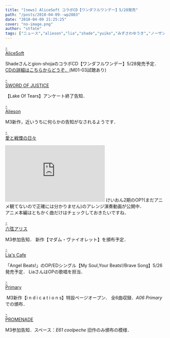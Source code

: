 ```yaml
---
title: "[news] AliceSoft コラボCD【ワンダフルワンデー】5/28発売"
path: "/posts/2010-04-09--wp2083"
date: "2010-04-09 21:25:25"
cover: "no-image.png"
author: "stfate"
tags: ["ニュース","alieson","lia","shade","yuiko","みずさわゆうき","ノーザン･キラー","六弦アリス","平松俊紀"]
---
```


<style type="text/css">
<!--
p {white-space: pre-wrap};
-->
</style>

<a class="topics" href="http://www.alicesoft.com/news/05music.html#208" target="_blank">- AliceSoft</a>
<div class="news">Shadeさんとgion-shojaのコラボCD【ワンダフルワンデー】5/28発売予定．
<a href="http://shop.r-banana.info/cd/cd/dlrd-1011.html" target="_blank">CDの詳細はこちらからどうぞ．</a>(M01-03試聴あり)</div>

<a class="topics" href="http://www.soj.razor.jp/" target="_blank">- SWORD OF JUSTICE</a>
<div class="news">【Lake Of Tears】アンケート終了告知．</div>

<a class="topics" href="http://alieson.jugem.jp/" target="_blank">- Alieson</a>
<div class="news">M3新作，近いうちに何らかの告知がなされるようです．</div>

<a class="topics" href="http://cobhc.blog40.fc2.com/" target="_blank">- 愛と戦慄の日々</a>
<div class="news"><iframe width="312" height="176" src="http://ext.nicovideo.jp/thumb/sm10331273" scrolling="no" style="border:solid 1px #CCC;" frameborder="0"><a href="http://www.nicovideo.jp/watch/sm10331273">【ニコニコ動画】【GO!GO!】じゅうおん部活動再開のお知らせ【ULTIMANIAC】</a></iframe>
けいおん2期のOP?(まだアニメ観てないので正確には分かりません)のアレンジ演奏動画が公開中．
<div id="talk">アニメ本編はともかく曲だけはチェックしておきたいですね．</div></div>

<a class="topics" href="http://www.rokugen.net/" target="_blank">- 六弦アリス</a>
<div class="news">M3参加告知．
新作【マダム・ヴァイオレット】を頒布予定．</div>

<a class="topics" href="http://blog.lias-cafe.com/" target="_blank">- Lia's Cafe</a>
<div class="news">「Angel Beats!」のOP/EDシングル【My Soul,Your Beats!/Brave Song】5/26発売予定．
LiaさんはOPの歌唱を担当．</div>

<a class="topics" href="http://primary-yuiko.com/" target="_blank">- Primary</a>
<div class="news"><a href="http://primary-yuiko.com/5th_album/indications/" target="_blank"><img src="http://primary-yuiko.com/5th_album/indications/indications_bn-01.jpg" alt="" /></a>
M3新作【i n d i c a t i o n s】特設ページオープン．
全6曲収録．<em>A06 Primary</em>での頒布．</div>

<a class="topics" href="http://park17.wakwak.com/~one/promenade/info.html" target="_blank">- PROMENADE</a>
<div class="news">M3参加告知．スペース：<em>E61 coolpeche</em>
旧作のみ頒布の模様．</div>